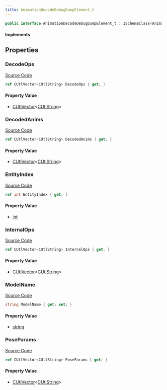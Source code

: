 ```yaml
---
title: AnimationDecodeDebugDumpElement_t
---
```


```csharp
public interface AnimationDecodeDebugDumpElement_t : ISchemaClass<AnimationDecodeDebugDumpElement_t>, ISchemaField, ISchemaClass, INativeHandle
```

#### Implements

## Properties

### DecodeOps

[Source Code](https://github.com/swiftly-solution/swiftlys2/blob/main/managed/src/SwiftlyS2.Generated/Schemas/Interfaces/AnimationDecodeDebugDumpElement_t.cs#L23)

```csharp
ref CUtlVector<CUtlString> DecodeOps { get; }
```

#### Property Value

- [CUtlVector](/docs/api/-1)<[CUtlString](/docs/api/shared/natives/cutlstring)>

### DecodedAnims

[Source Code](https://github.com/swiftly-solution/swiftlys2/blob/main/managed/src/SwiftlyS2.Generated/Schemas/Interfaces/AnimationDecodeDebugDumpElement_t.cs#L27)

```csharp
ref CUtlVector<CUtlString> DecodedAnims { get; }
```

#### Property Value

- [CUtlVector](/docs/api/-1)<[CUtlString](/docs/api/shared/natives/cutlstring)>

### EntityIndex

[Source Code](https://github.com/swiftly-solution/swiftlys2/blob/main/managed/src/SwiftlyS2.Generated/Schemas/Interfaces/AnimationDecodeDebugDumpElement_t.cs#L17)

```csharp
ref int EntityIndex { get; }
```

#### Property Value

- [int](https://learn.microsoft.com/dotnet/api/system.int32)

### InternalOps

[Source Code](https://github.com/swiftly-solution/swiftlys2/blob/main/managed/src/SwiftlyS2.Generated/Schemas/Interfaces/AnimationDecodeDebugDumpElement_t.cs#L25)

```csharp
ref CUtlVector<CUtlString> InternalOps { get; }
```

#### Property Value

- [CUtlVector](/docs/api/-1)<[CUtlString](/docs/api/shared/natives/cutlstring)>

### ModelName

[Source Code](https://github.com/swiftly-solution/swiftlys2/blob/main/managed/src/SwiftlyS2.Generated/Schemas/Interfaces/AnimationDecodeDebugDumpElement_t.cs#L19)

```csharp
string ModelName { get; set; }
```

#### Property Value

- [string](https://learn.microsoft.com/dotnet/api/system.string)

### PoseParams

[Source Code](https://github.com/swiftly-solution/swiftlys2/blob/main/managed/src/SwiftlyS2.Generated/Schemas/Interfaces/AnimationDecodeDebugDumpElement_t.cs#L21)

```csharp
ref CUtlVector<CUtlString> PoseParams { get; }
```

#### Property Value

- [CUtlVector](/docs/api/-1)<[CUtlString](/docs/api/shared/natives/cutlstring)>

